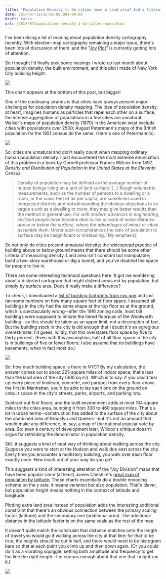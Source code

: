 ```yaml
---
title: 'Population Density 1: Do cities have a land area? And a literal use of the Joy Division map'
date: 2017-07-11T15:08:00.001-04:00
draft: false
url: /2017/07/population-density-1-do-cities-have.html
---
```


I've been doing a lot of reading about population density cartography recently. With election-map cartography remaining a major issue, there's been lots of discussion of them: and the "[Joy Plot](https://eagereyes.org/blog/2017/joy-plots)" is currently getting lots of attention.

So I thought I'd finally post some musings I wrote up last month about population density, the built environment, and this plot I made of New York City building height:

[![](https://1.bp.blogspot.com/-AU15LvbEVIU/WWUhm27E_8I/AAAAAAAAI9w/bXCsDeKw9SMjfwJhpWITFRo9KhMZhqwlACEwYBhgL/s320/Land.png)](https://1.bp.blogspot.com/-AU15LvbEVIU/WWUhm27E_8I/AAAAAAAAI9w/bXCsDeKw9SMjfwJhpWITFRo9KhMZhqwlACEwYBhgL/s1600/Land.png)

This chart appears at the bottom of this post, but bigger!

One of the continuing strands is that cities have _always_ present major challenges for population density mapping. The idea of population density, at heart, imagines humans as particles that repel each other on a surface; the intense aggregation of populations in a few cities are unnatural. Walker's maps of population density (1870) in the American west exclude cities with populations over 2500; August Petermann's maps of the British population for the 1851 census do the same. (Here's one of Petermann's).

[![](https://4.bp.blogspot.com/-Xm_KP_Iowqc/WQOB3rLvqrI/AAAAAAAAIW0/EkCjJGfCtPsRKpBQKCUQpupyyvE6sMqCgCLcB/s320/aav0001-C15-157-Population-of-the-British-Isles-1849-Compressed.jpg)](https://4.bp.blogspot.com/-Xm_KP_Iowqc/WQOB3rLvqrI/AAAAAAAAIW0/EkCjJGfCtPsRKpBQKCUQpupyyvE6sMqCgCLcB/s1600/aav0001-C15-157-Population-of-the-British-Isles-1849-Compressed.jpg)

So: cities are unnatural and don't really count when mapping ordinary human population density. I just encountered the most extreme enunciation of this problem in a book by Cornell professor Francis Willcox from 1897, _Density and Distribution of Population in the United States at the Eleventh Census._

> Density of population may be defined as the average number of human beings living on a unit of land surface. \[...\] Rough volumetric measurements, such as the number of persons to a dwelling or a room, or the cubic feet of air per capita, are sometimes used in congested districts and notwithstanding the obvious objections to so vague a unit as a dwelling or room, they may give better results than the method in general use. _For with modern advances in engineering, civilized people have become able to live or work at some distance above or below the surface, where the advantages of mines or cities assemble them_. Under such circumstances the ratio of population to surface may be insignificant or misleading. \[My emphasis\]

So not only do cities present unnatural density; the widespread practice of building above or below ground means that there should be some other criteria of measuring density. Land area isn't constant but manipulable; build a two-story warehouse or dig a tunnel, and you've doubled the space for people to live in.

There are some interesting technical questions here. It got me wondering about a distorted cartogram that might distend areas not by population, but simply by surface area. Does it really make a difference?

To check, I downloaded a [list of building footprints from nyc.gov](https://data.cityofnewyork.us/Housing-Development/Building-Footprints/nqwf-w8eh) and just ran some numbers on how many square feet of floor space. I assumed all buildings in the city had the same shape at the top floor as at the ground, which is spectacularly wrong--after the 1916 zoning code, most tall buildings were supposed to imitate the tiered floorplan of the Woolworth building--so this should be taken as an upper limit, not a description of fact. But the building stock in the city is old enough that I doubt it's an egregious overestimate: I'd guess, wildly, that this overstates floor space by five to thirty percent. (Even with this assumption, half of all floor space in the city is in buildings of five or fewer floors; I also assume that no buildings have basements, when in fact most do.)

[![](https://2.bp.blogspot.com/-XG2JmRK3ESY/TvxfVonUn2I/AAAAAAAAAw8/pMCeBQ55oEI/s1600/Woolworth+Building.jpg)](http://2.bp.blogspot.com/-XG2JmRK3ESY/TvxfVonUn2I/AAAAAAAAAw8/pMCeBQ55oEI/s1600/Woolworth+Building.jpg)

So: how much building space is there in NYC? By my calculation, the answer comes out to about 225 square miles of indoor space; that's less than the land area of the city (300 sq mi). Which is to say: if you could tear up every piece of linoleum, concrete, and parquet from every floor above the first in Manhattan, you'd be able to lay each one on the ground on unbuilt space in the city's streets, parks, airports, and parking lots.

Subtract out first floors, and the built environment adds at most 164 square miles to the cities area, bumping it from 300 to 460 square miles. That's a lot in urban terms--construction has added to the surface of the city about the combined area of Brooklyn and Queens--but it's not an amount that would make any difference, in, say, a map of the national popular vote by area. So: even a century of development later, Willcox's critique doesn't argue for rethinking the denominator in population density.

Still, it suggests a kind of neat way of thinking about walking across the city. Suppose you were to start at the Hudson and walk due east across the city. Every time you encounter a multistory building, you walk over each floor exactly once. How much out of your way do you go?

This suggests a kind of interesting alteration of the "Joy Division" maps that have been popular since (at least) James Cheshire's [great map of population by latitude.](http://spatial.ly/2014/08/population-lines/) Those charts essentially do a double encoding scheme on the y axis: it means variation but also population. That's clever, but population height means nothing in the context of latitude and longitude.

Plotting extra land area instead of population adds the interesting additional constraint that there's an obvious connection between the primary scaling factor (latitude) and the secondary one (additional area). The additional distance in the latitude factor is on the same scale as the rest of the map.

It doesn't quite match the constraint that distance matches onto the length of travel you would go if walking across the city at that line; for that to be true, the heights should be cut in half, and there would need to be histogram bars so that at each point you climb up and then down again. (Or you could do it as a vibrating squiggle, setting both amplitude and frequency to get the line the right length--I'm curious enough about that one that I might run it.)

[![](https://4.bp.blogspot.com/-AU15LvbEVIU/WWUhm27E_8I/AAAAAAAAI9w/ThAvuzjdf0IiIDTOYy5g3uQoaFheQ2SzwCLcBGAs/s640/Land.png)](https://4.bp.blogspot.com/-AU15LvbEVIU/WWUhm27E_8I/AAAAAAAAI9w/ThAvuzjdf0IiIDTOYy5g3uQoaFheQ2SzwCLcBGAs/s1600/Land.png)
